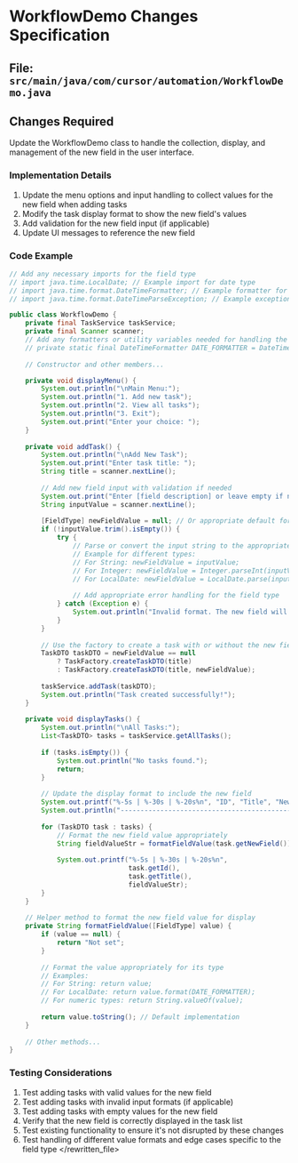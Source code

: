 # WorkflowDemo Changes Specification

## File: `src/main/java/com/cursor/automation/WorkflowDemo.java`

## Changes Required

Update the WorkflowDemo class to handle the collection, display, and management of the new field in the user interface.

### Implementation Details

1. Update the menu options and input handling to collect values for the new field when adding tasks
2. Modify the task display format to show the new field's values
3. Add validation for the new field input (if applicable)
4. Update UI messages to reference the new field

### Code Example

```java
// Add any necessary imports for the field type
// import java.time.LocalDate; // Example import for date type
// import java.time.format.DateTimeFormatter; // Example formatter for date
// import java.time.format.DateTimeParseException; // Example exception handling

public class WorkflowDemo {
    private final TaskService taskService;
    private final Scanner scanner;
    // Add any formatters or utility variables needed for handling the new field
    // private static final DateTimeFormatter DATE_FORMATTER = DateTimeFormatter.ofPattern("yyyy-MM-dd");
    
    // Constructor and other members...

    private void displayMenu() {
        System.out.println("\nMain Menu:");
        System.out.println("1. Add new task");
        System.out.println("2. View all tasks");
        System.out.println("3. Exit");
        System.out.print("Enter your choice: ");
    }
    
    private void addTask() {
        System.out.println("\nAdd New Task");
        System.out.print("Enter task title: ");
        String title = scanner.nextLine();
        
        // Add new field input with validation if needed
        System.out.print("Enter [field description] or leave empty if none: ");
        String inputValue = scanner.nextLine();
        
        [FieldType] newFieldValue = null; // Or appropriate default for primitive types
        if (!inputValue.trim().isEmpty()) {
            try {
                // Parse or convert the input string to the appropriate type
                // Example for different types:
                // For String: newFieldValue = inputValue;
                // For Integer: newFieldValue = Integer.parseInt(inputValue);
                // For LocalDate: newFieldValue = LocalDate.parse(inputValue, DATE_FORMATTER);
                
                // Add appropriate error handling for the field type
            } catch (Exception e) {
                System.out.println("Invalid format. The new field will not be set.");
            }
        }
        
        // Use the factory to create a task with or without the new field
        TaskDTO taskDTO = newFieldValue == null 
            ? TaskFactory.createTaskDTO(title)
            : TaskFactory.createTaskDTO(title, newFieldValue);
        
        taskService.addTask(taskDTO);
        System.out.println("Task created successfully!");
    }
    
    private void displayTasks() {
        System.out.println("\nAll Tasks:");
        List<TaskDTO> tasks = taskService.getAllTasks();
        
        if (tasks.isEmpty()) {
            System.out.println("No tasks found.");
            return;
        }
        
        // Update the display format to include the new field
        System.out.printf("%-5s | %-30s | %-20s%n", "ID", "Title", "New Field");
        System.out.println("------------------------------------------------------------------------");
        
        for (TaskDTO task : tasks) {
            // Format the new field value appropriately
            String fieldValueStr = formatFieldValue(task.getNewField());
            
            System.out.printf("%-5s | %-30s | %-20s%n", 
                              task.getId(), 
                              task.getTitle(), 
                              fieldValueStr);
        }
    }
    
    // Helper method to format the new field value for display
    private String formatFieldValue([FieldType] value) {
        if (value == null) {
            return "Not set";
        }
        
        // Format the value appropriately for its type
        // Examples:
        // For String: return value;
        // For LocalDate: return value.format(DATE_FORMATTER);
        // For numeric types: return String.valueOf(value);
        
        return value.toString(); // Default implementation
    }
    
    // Other methods...
}
```

### Testing Considerations

1. Test adding tasks with valid values for the new field
2. Test adding tasks with invalid input formats (if applicable)
3. Test adding tasks with empty values for the new field
4. Verify that the new field is correctly displayed in the task list
5. Test existing functionality to ensure it's not disrupted by these changes
6. Test handling of different value formats and edge cases specific to the field type
</rewritten_file> 